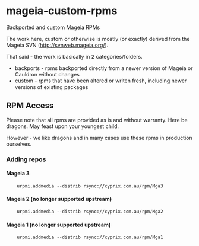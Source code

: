 mageia-custom-rpms
==================

Backported and custom Mageia RPMs

The work here, custom or otherwise is mostly (or exactly) derived from the Mageia SVN (http://svnweb.mageia.org/).

That said - the work is basically in 2 categories/folders.

* backports - rpms backported directly from a newer version of Mageia or Cauldron without changes
* custom - rpms that have been altered or writen fresh, including newer versions of existing packages

## RPM Access
Please note that all rpms are provided as is and without warranty. Here be dragons. May feast upon your youngest child.

However - we like dragons and in many cases use these rpms in production ourselves.

### Adding repos
#### Mageia 3
```
    urpmi.addmedia --distrib rsync://cyprix.com.au/rpm/Mga3
```
#### Mageia 2 (no longer supported upstream)
```
    urpmi.addmedia --distrib rsync://cyprix.com.au/rpm/Mga2
```
#### Mageia 1 (no longer supported upstream)
```
    urpmi.addmedia --distrib rsync://cyprix.com.au/rpm/Mga1
```
